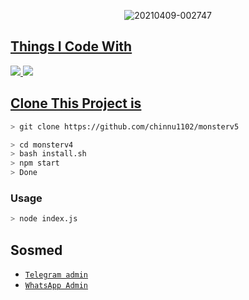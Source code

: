 <p align="center">
<img src="https://i.ibb.co/NsTtf8r/dnsnew.jpg" alt="20210409-002747" border="0">
</p>
<p align="center">
<a href="https://github.com/chinnu1102">
</p>

  
## Things I Code With
<p>
    <img
        src="https://img.shields.io/badge/node.js%20-%2343853D.svg?&style=for-the-badge&logo=node.js&logoColor=white" />
    <img
        src="https://img.shields.io/badge/javascript%20-%23323330.svg?&style=for-the-badge&logo=javascript&logoColor=%23F7DF1E" />



## Clone This Project is

```bash
> git clone https://github.com/chinnu1102/monsterv5
```

```bash
> cd monsterv4
> bash install.sh
> npm start
> Done 
```

### Usage
```bash
> node index.js
```
## Sosmed
* [`Telegram admin`](https://t.me/offensive_security_1102)
* [`WhatsApp Admin`](http://wa.me/919505579643)
